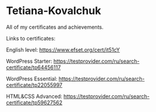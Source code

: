 # Tetiana-Kovalchuk
All of my certificates and achievements.

Links to certificates:

English level: https://www.efset.org/cert/it51cY

WordPress Starter: https://testprovider.com/ru/search-certificate/tp64456117

WordPress Essential: https://testprovider.com/ru/search-certificate/tp22055997

HTML&CSS Advanced: https://testprovider.com/ru/search-certificate/tp59627562
